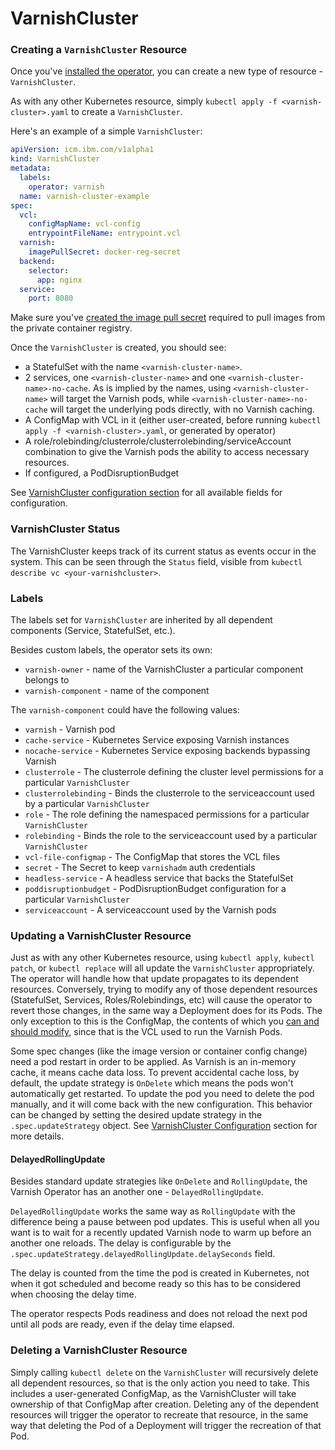 # VarnishCluster

### Creating a `VarnishCluster` Resource

Once you've [installed the operator](installation.md), you can create a new type of resource - `VarnishCluster`.

As with any other Kubernetes resource, simply `kubectl apply -f <varnish-cluster>.yaml` to create a `VarnishCluster`.

Here's an example of a simple `VarnishCluster`:

```yaml
apiVersion: icm.ibm.com/v1alpha1
kind: VarnishCluster
metadata:
  labels:
    operator: varnish
  name: varnish-cluster-example
spec:
  vcl:
    configMapName: vcl-config
    entrypointFileName: entrypoint.vcl
  varnish:
    imagePullSecret: docker-reg-secret
  backend:
    selector:
      app: nginx
  service:
    port: 8080
``` 

Make sure you've [created the image pull secret](https://pages.github.ibm.com/TheWeatherCompany/icm-docs/managed-kubernetes/container-registry.html#pulling-an-image-in-kubernetes) required to pull images from the private container registry.
 
Once the `VarnishCluster` is created, you should see:

* a StatefulSet with the name `<varnish-cluster-name>`.
* 2 services, one `<varnish-cluster-name>` and one `<varnish-cluster-name>-no-cache`. As is implied by the names, using `<varnish-cluster-name>` will target the Varnish pods, while `<varnish-cluster-name>-no-cache` will target the underlying pods directly, with no Varnish caching.
* A ConfigMap with VCL in it (either user-created, before running `kubectl apply -f <varnish-cluster>.yaml`, or generated by operator)
* A role/rolebinding/clusterrole/clusterrolebinding/serviceAccount combination to give the Varnish pods the ability to access necessary resources.
* If configured, a PodDisruptionBudget

See [VarnishCluster configuration section](varnish-cluster-configuration.md) for all available fields for configuration.

### VarnishCluster Status

The VarnishCluster keeps track of its current status as events occur in the system. This can be seen through the `Status` field, visible from `kubectl describe vc <your-varnishcluster>`.

### Labels

The labels set for `VarnishCluster` are inherited by all dependent components (Service, StatefulSet, etc.).

Besides custom labels, the operator sets its own:

 * `varnish-owner` - name of the VarnishCluster a particular component belongs to
 * `varnish-component` - name of the component

The `varnish-component` could have the following values:

 * `varnish` - Varnish pod
 * `cache-service` - Kubernetes Service exposing Varnish instances
 * `nocache-service` - Kubernetes Service exposing backends bypassing Varnish
 * `clusterrole` - The clusterrole defining the cluster level permissions for a particular `VarnishCluster`
 * `clusterrolebinding` - Binds the clusterrole to the serviceaccount used by a particular `VarnishCluster`
 * `role` - The role defining the namespaced permissions for a particular `VarnishCluster`
 * `rolebinding` - Binds the role to the serviceaccount used by a particular `VarnishCluster`
 * `vcl-file-configmap` - The ConfigMap that stores the VCL files
* `secret` - The Secret to keep `varnishadm` auth credentials
 * `headless-service` - A headless service that backs the StatefulSet
 * `poddisruptionbudget` - PodDisruptionBudget configuration for a particular `VarnishCluster`
 * `serviceaccount` - A serviceaccount used by the Varnish pods

### Updating a VarnishCluster Resource

Just as with any other Kubernetes resource, using `kubectl apply`, `kubectl patch`, or `kubectl replace` will all update the `VarnishCluster` appropriately. The operator will handle how that update propagates to its dependent resources. Conversely, trying to modify any of those dependent resources (StatefulSet, Services, Roles/Rolebindings, etc) will cause the operator to revert those changes, in the same way a Deployment does for its Pods. The only exception to this is the ConfigMap, the contents of which you [can and should modify](vcl-configuration.md), since that is the VCL used to run the Varnish Pods.

Some spec changes (like the image version or container config change) need a pod restart in order to be applied. As Varnish is an in-memory cache, it means cache data loss. To prevent accidental cache loss, by default, the update strategy is `OnDelete` which means the pods won't automatically get restarted. To update the pod you need to delete the pod manually, and it will come back with the new configuration. This behavior can be changed by setting the desired update strategy in the `.spec.updateStrategy` object. See [VarnishCluster Configuration](varnish-cluster-configuration.md) section for more details.

#### DelayedRollingUpdate

Besides standard update strategies like `OnDelete` and `RollingUpdate`, the Varnish Operator has an another one - `DelayedRollingUpdate`.

`DelayedRollingUpdate` works the same way as `RollingUpdate` with the difference being a pause between pod updates. This is useful when all you want is to wait for a recently updated Varnish node to warm up before an another one reloads. The delay is configurable by the `.spec.updateStrategy.delayedRollingUpdate.delaySeconds` field. 

The delay is counted from the time the pod is created in Kubernetes, not when it got scheduled and become ready so this has to be considered when choosing the delay time.

The operator respects Pods readiness and does not reload the next pod until all pods are ready, even if the delay time elapsed. 

### Deleting a VarnishCluster Resource

Simply calling `kubectl delete` on the `VarnishCluster` will recursively delete all dependent resources, so that is the only action you need to take. This includes a user-generated ConfigMap, as the VarnishCluster will take ownership of that ConfigMap after creation. Deleting any of the dependent resources will trigger the operator to recreate that resource, in the same way that deleting the Pod of a Deployment will trigger the recreation of that Pod.